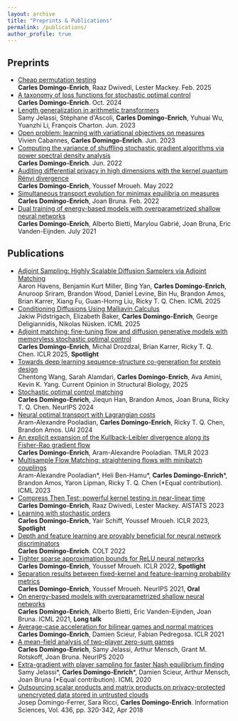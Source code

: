 ```yaml
---
layout: archive
title: "Preprints & Publications"
permalink: /publications/
author_profile: true
---
```


## Preprints

* [Cheap permutation testing](https://arxiv.org/abs/2502.07672)<br>
  **Carles Domingo-Enrich**, Raaz Dwivedi, Lester Mackey.
  Feb. 2025 
* [A taxonomy of loss functions for stochastic optimal control](https://arxiv.org/pdf/2410.00345)<br>
  **Carles Domingo-Enrich**.
  Oct. 2024
* [Length generalization in arithmetic transformers](https://arxiv.org/abs/2306.15400)<br>
  Samy Jelassi, Stéphane d'Ascoli, **Carles Domingo-Enrich**, Yuhuai Wu, Yuanzhi Li, François Charton.
  Jun. 2023
* [Open problem: learning with variational objectives on measures](https://arxiv.org/abs/2306.11928)<br>
  Vivien Cabannes, **Carles Domingo-Enrich**.
  Jun. 2023
* [Computing the variance of shuffling stochastic gradient algorithms via power spectral density analysis](https://arxiv.org/abs/2206.00632)<br>
	**Carles Domingo-Enrich**.
	Jun. 2022
* [Auditing differential privacy in high dimensions with the kernel quantum Rényi divergence](https://arxiv.org/abs/2205.13941)<br>
	**Carles Domingo-Enrich**, Youssef Mroueh.
	May 2022
* [Simultaneous transport evolution for minimax equilibria on measures](https://arxiv.org/abs/2202.06460)<br>
	**Carles Domingo-Enrich**, Joan Bruna.
	Feb. 2022
* [Dual training of energy-based models with overparametrized shallow neural networks](https://arxiv.org/abs/2107.05134)<br>
	**Carles Domingo-Enrich**, Alberto Bietti, Marylou Gabrié, Joan Bruna, Eric Vanden-Eijnden.
	July 2021

## Publications

* [Adjoint Sampling: Highly Scalable Diffusion Samplers via Adjoint Matching](https://arxiv.org/abs/2504.11713)<br>
  Aaron Havens, Benjamin Kurt Miller, Bing Yan, **Carles Domingo-Enrich**, Anuroop Sriram, Brandon Wood, Daniel Levine, Bin Hu, Brandon Amos, Brian Karrer, Xiang Fu, Guan-Horng Liu, Ricky T. Q. Chen.
 ICML 2025
* [Conditioning Diffusions Using Malliavin Calculus](https://arxiv.org/abs/2504.03461)<br>
  Jakiw Pidstrigach, Elizabeth Baker, **Carles Domingo-Enrich**, George Deligiannidis, Nikolas Nüsken.
  ICML 2025
* [Adjoint matching: fine-tuning flow and diffusion generative models with memoryless stochastic optimal control](https://arxiv.org/abs/2409.08861)<br>
  **Carles Domingo-Enrich**, Michal Drozdzal, Brian Karrer, Ricky T. Q. Chen.
  ICLR 2025, **Spotlight**
* [Towards deep learning sequence-structure co-generation for protein design](https://arxiv.org/abs/2410.01773)<br>
  Chentong Wang, Sarah Alamdari, **Carles Domingo-Enrich**, Ava Amini, Kevin K. Yang.
  Current Opinion in Structural Biology, 2025
* [Stochastic optimal control matching](https://arxiv.org/abs/2312.02027)<br>
  **Carles Domingo-Enrich**, Jiequn Han, Brandon Amos, Joan Bruna, Ricky T. Q. Chen.
  NeurIPS 2024
* [Neural optimal transport with Lagrangian costs](https://openreview.net/pdf?id=myb0FKB8C9)<br> 
Aram-Alexandre Pooladian, **Carles Domingo-Enrich**, Ricky T. Q. Chen, Brandon Amos. 
UAI 2024
* [An explicit expansion of the Kullback-Leibler divergence along its Fisher-Rao gradient flow](https://arxiv.org/abs/2302.12229)<br>
	**Carles Domingo-Enrich**, Aram-Alexandre Pooladian.
	TMLR 2023
* [Multisample Flow Matching: straightening flows with minibatch couplings](https://arxiv.org/abs/2304.14772)<br>
  Aram-Alexandre Pooladian\*, Heli Ben-Hamu\*, **Carles Domingo-Enrich**\*, Brandon Amos, Yaron Lipman, Ricky T. Q. Chen (\*Equal contribution).
  ICML 2023
* [Compress Then Test: powerful kernel testing in near-linear time](https://arxiv.org/abs/2301.05974)<br>
  **Carles Domingo-Enrich**, Raaz Dwivedi, Lester Mackey.
  AISTATS 2023
* [Learning with stochastic orders](https://arxiv.org/abs/2205.13684)<br>
  **Carles Domingo-Enrich**, Yair Schiff, Youssef Mroueh.
  ICLR 2023, **Spotlight**
* [Depth and feature learning are provably beneficial for neural network discriminators](https://arxiv.org/abs/2112.13867)<br>
  **Carles Domingo-Enrich**.
  COLT 2022
* [Tighter sparse approximation bounds for ReLU neural networks](https://arxiv.org/abs/2110.03673)<br>
  **Carles Domingo-Enrich**, Youssef Mroueh.
  ICLR 2022, **Spotlight**
* [Separation results between fixed-kernel and feature-learning probability metrics](https://arxiv.org/abs/2106.05739)<br>
  **Carles Domingo-Enrich**, Youssef Mroueh.
  NeurIPS 2021, **Oral**
* [On energy-based models with overparametrized shallow neural networks](https://arxiv.org/abs/2104.07531.pdf)<br>
  **Carles Domingo-Enrich**, Alberto Bietti, Eric Vanden-Eijnden, Joan Bruna.
  ICML 2021, **Long talk**
* [Average-case acceleration for bilinear games and normal matrices](https://arxiv.org/pdf/2010.02076.pdf)<br>
  **Carles Domingo-Enrich**, Damien Scieur, Fabian Pedregosa.
  ICLR 2021
* [A mean-field analysis of two-player zero-sum games](https://arxiv.org/pdf/2002.06277.pdf)<br>
  **Carles Domingo-Enrich**, Samy Jelassi, Arthur Mensch, Grant M. Rotskoff, Joan Bruna.
  NeurIPS 2020
* [Extra-gradient with player sampling for faster Nash equilibrium finding](https://128.84.21.199/pdf/1905.12363.pdf)<br>
  Samy Jelassi\*, **Carles Domingo-Enrich**\*, Damien Scieur, Arthur Mensch, Joan Bruna (\*Equal contribution).
  ICML 2020
* [Outsourcing scalar products and matrix products on privacy-protected unencrypted data stored in untrusted clouds](https://www.sciencedirect.com/science/article/pii/S0020025516321752?via%3Dihub)<br>
  Josep Domingo-Ferrer, Sara Ricci, **Carles Domingo-Enrich**.
  Information Sciences, Vol. 436, pp. 320-342, Apr 2018
